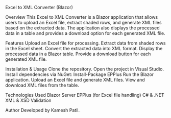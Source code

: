 Excel to XML Converter (Blazor)

Overview
This Excel to XML Converter is a Blazor application that allows users to upload an Excel file, extract shaded rows, and generate XML files based on the extracted data. The application also displays the processed data in a table and provides a download option for each generated XML file.

Features
Upload an Excel file for processing.
Extract data from shaded rows in the Excel sheet.
Convert the extracted data into XML format.
Display the processed data in a Blazor table.
Provide a download button for each generated XML file.

Installation & Usage
Clone the repository.
Open the project in Visual Studio.
Install dependencies via NuGet:
Install-Package EPPlus
Run the Blazor application.
Upload an Excel file and generate XML files.
View and download XML files from the table.


Technologies Used
Blazor Server
EPPlus (for Excel file handling)
C# & .NET
XML & XSD Validation


Author
Developed by Kamesh Patil.
